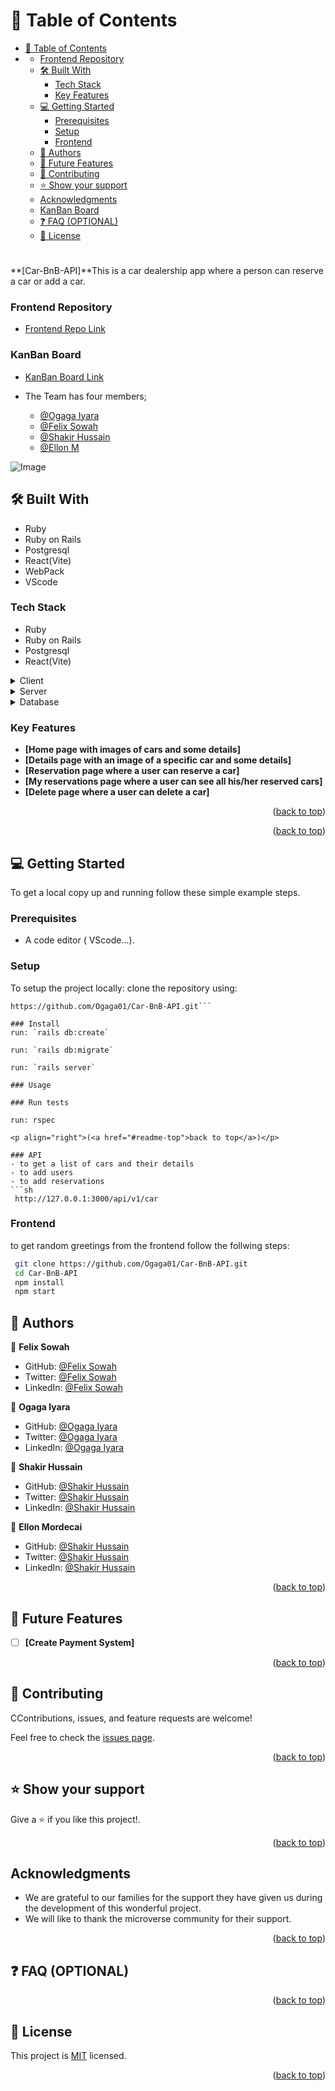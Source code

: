 <a name="readme-top"></a>

<!--
HOW TO USE:
This is an example of how you may give instructions on setting up your project locally.

Modify this file to match your project and remove sections that don't apply.

REQUIRED SECTIONS:
- Table of Contents
- About the Project
  - Built With
  - Live Demo
- Getting Started
- Authors
- Future Features
- Contributing
- Show your support
- Acknowledgements
- License

OPTIONAL SECTIONS:
- FAQ

After you're finished please remove all the comments and instructions!
-->

<!-- TABLE OF CONTENTS -->

# 📗 Table of Contents

- [📗 Table of Contents](#-table-of-contents)
- [](#)
    - [Frontend Repository](#frontend-repository)
  - [🛠 Built With](#-built-with)
    - [Tech Stack](#tech-stack)
    - [Key Features ](#key-features-)
  - [💻 Getting Started ](#-getting-started-)
    - [Prerequisites](#prerequisites)
    - [Setup](#setup)
    - [Frontend](#frontend)
  - [👥 Authors ](#-authors-)
  - [🔭 Future Features ](#-future-features-)
  - [🤝 Contributing ](#-contributing-)
  - [⭐️ Show your support ](#️-show-your-support-)
  - [Acknowledgments](#acknowledgments)
  - [KanBan Board](#kanban-board)
  - [❓ FAQ (OPTIONAL) ](#-faq-optional-)
  - [📝 License ](#-license-)

<!-- PROJECT DESCRIPTION -->

# <a name="about-project"></a>

**[Car-BnB-API]**This is a car dealership app where a person can reserve a car or add a car.

### Frontend Repository

- <a href="https://github.com/Lancelot-SO/carbnb-frontend.git">Frontend Repo Link</a>

### KanBan Board

- <a href="https://github.com/users/Ogaga01/projects/2">KanBan Board Link</a>

- The Team has four members;
  - [@Ogaga Iyara](https://github.com/Ogaga01)
  - [@Felix Sowah](https://github.com/Lancelot-SO)
  - [@Shakir Hussain](https://github.com/Shakir-Hussain12)
  - [@Ellon M](https://github.com/Ellon-M)

![Image](https://github.com/Ogaga01/Car-BnB-API/assets/98261268/93ea828f-fe29-48fa-a368-a25a6240fba5)


## 🛠 Built With

- Ruby
- Ruby on Rails
- Postgresql
- React(Vite)
- WebPack
- VScode
  <a name="built-with"></a>

### Tech Stack

- Ruby
- Ruby on Rails
- Postgresql
- React(Vite)
  <a name="tech-stack"></a>

<details>
  <summary>Client</summary>
  <ul>
    <li><a href="https://reactjs.org/">React.js</a></li>
  </ul>
</details>

<details>
  <summary>Server</summary>
  <ul>
    <li><a href="https://Ruby.com/">Ruby on Rails</a></li>
  </ul>
</details>

<details>
<summary>Database</summary>
  <ul>
    <li><a href="https://www.postgresql.org/">PostgreSQL</a></li>
  </ul>
</details>

<!-- Features -->

### Key Features <a name="key-features"></a>

- **[Home page with images of cars and some details]**
- **[Details page with an image of a specific car and some details]**
- **[Reservation page where a user can reserve a car]**
- **[My reservations page where a user can see all his/her reserved cars]**
- **[Delete page where a user can delete a car]**

<p align="right">(<a href="#readme-top">back to top</a>)</p>

<p align="right">(<a href="#readme-top">back to top</a>)</p>

<!-- GETTING STARTED -->

## 💻 Getting Started <a name="getting-started"></a>

To get a local copy up and running follow these simple example steps.

### Prerequisites

- A code editor ( VScode...).

### Setup

To setup the project locally: clone the repository using:

````
https://github.com/Ogaga01/Car-BnB-API.git```

### Install
run: `rails db:create`

run: `rails db:migrate`

run: `rails server`

### Usage

### Run tests

run: rspec

<p align="right">(<a href="#readme-top">back to top</a>)</p>

### API
- to get a list of cars and their details
- to add users
- to add reservations
```sh
 http://127.0.0.1:3000/api/v1/car

````

### Frontend

to get random greetings from the frontend follow the follwing steps:

```sh
 git clone https://github.com/Ogaga01/Car-BnB-API.git
 cd Car-BnB-API
 npm install
 npm start
```

<!-- AUTHORS -->

## 👥 Authors <a name="authors"></a>

👤 **Felix Sowah**

- GitHub: [@Felix Sowah](https://github.com/Lancelot-SO)
- Twitter: [@Felix Sowah](https://www.twitter.com/lancelot_han)
- LinkedIn: [@Felix Sowah](https://www.linkedin.com/in/felix-sowah/)

👤 **Ogaga Iyara**

- GitHub: [@Ogaga Iyara](https://github.com/Ogaga01)
- Twitter: [@Ogaga Iyara](https://twitter.com/i_ogaga_n)
- LinkedIn: [@Ogaga Iyara](https://www.linkedin.com/in/ogaga-iyara/)

👤 **Shakir Hussain**

- GitHub: [@Shakir Hussain](https://github.com/Shakir-Hussain12)
- Twitter: [@Shakir Hussain](https://twitter.com/S_Hussain_99)
- LinkedIn: [@Shakir Hussain](https://www.linkedin.com/in/shakir-hussain-2129a121b/)

👤 **Ellon Mordecai**

- GitHub: [@Shakir Hussain](https://github.com/Ellon-M)
- Twitter: [@Shakir Hussain](https://twitter.com/ellonm4)
- LinkedIn: [@Shakir Hussain](https://linkedin.com/in/ellon-m)

<p align="right">(<a href="#readme-top">back to top</a>)</p>

<!-- FUTURE FEATURES -->

## 🔭 Future Features <a name="future-features"></a>

- [ ] **[Create Payment System]**

<p align="right">(<a href="#readme-top">back to top</a>)</p>

<!-- CONTRIBUTING -->

## 🤝 Contributing <a name="contributing"></a>

CContributions, issues, and feature requests are welcome!

Feel free to check the [issues page](https://github.com/Ogaga1/Car-BnB-API/issues).

<p align="right">(<a href="#readme-top">back to top</a>)</p>

<!-- SUPPORT -->

## ⭐️ Show your support <a name="support"></a>

Give a ⭐️ if you like this project!.

<p align="right">(<a href="#readme-top">back to top</a>)</p>

<!-- ACKNOWLEDGEMENTS -->

## Acknowledgments

- We are grateful to our families for the support they have given us during the development of this wonderful project.
- We will like to thank the microverse community for their support.

<a name="acknowledgements"></a>

<p align="right">(<a href="#readme-top">back to top</a>)</p>

<!-- FAQ (optional) -->

## ❓ FAQ (OPTIONAL) <a name="faq"></a>

<p align="right">(<a href="#readme-top">back to top</a>)</p>

<!-- LICENSE -->

## 📝 License <a name="license"></a>

This project is [MIT](./LICENSE) licensed.

<p align="right">(<a href="#readme-top">back to top</a>)</p>

